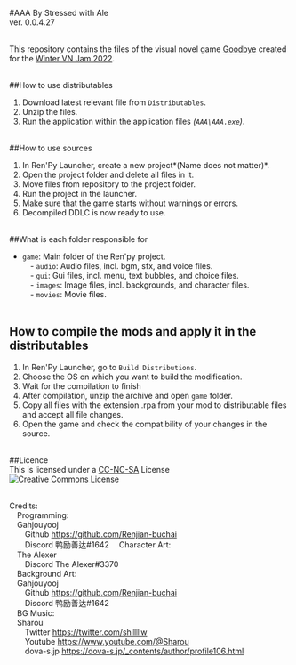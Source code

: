 #AAA
By Stressed with Ale <br>
ver. 0.0.4.27 <br> <br> 

This repository contains the files of the visual novel game [Goodbye](https://stressd.itch.io/gdbye-wntr) created for the [Winter VN Jam 2022](https://itch.io/jam/winter-vn-jam-2022). <br> <br>

##How to use distributables <br> 
1. Download latest relevant file from `Distributables`. <br>
2. Unzip the files. <br>
3. Run the application within the application files *(`AAA\AAA.exe`)*. <br> <br> 

##How to use sources <br> 
1. In Ren'Py Launcher, create a new project*(Name does not matter)*. <br>
2. Open the project folder and delete all files in it. <br> 
3. Move files from repository to the project folder. <br> 
4. Run the project in the launcher. <br> 
5. Make sure that the game starts without warnings or errors. <br> 
6. Decompiled DDLC is now ready to use. <br> <br> 

##What is each folder responsible for <br>
- `game`: Main folder of the Ren'py project. <br> 
&emsp;- `audio`: Audio files, incl. bgm, sfx, and voice files. <br>
&emsp;- `gui`: Gui files, incl. menu, text bubbles, and choice files. <br>
&emsp;- `images`: Image files, incl. backgrounds, and character files. <br>
&emsp;- `movies`: Movie files. <br><br> 

## How to compile the mods and apply it in the distributables <br> 
1. In Ren'Py Launcher, go to `Build Distributions`.<br> 
2. Choose the OS on which you want to build the modification. <br>
3. Wait for the compilation to finish
4. After compilation, unzip the archive and open `game` folder. <br>
5. Copy all files with the extension .rpa from your mod to distributable files and accept all file changes. <br> 
6. Open the game and check the compatibility of your changes in the source. <br> <br> 

##Licence <br> 
This is licensed under a [CC-NC-SA](http://github.com/Renjian-Buchai/AAA/LICENSE) License <br> 
<a rel="license" href="http://creativecommons.org/licenses/by-nc-sa/4.0/"><img alt="Creative Commons License" style="border-width:0" src="https://i.creativecommons.org/l/by-nc-sa/4.0/88x31.png" /></a><br /> <br> 

Credits: <br>
&emsp;Programming: <br> 
&emsp;Gahjouyooj <br> 
&emsp;&emsp;Github https://github.com/Renjian-buchai <br> 
&emsp;&emsp;Discord 鸭励善达#1642 
&emsp;Character Art: <br>
&emsp;The Alexer <br>
&emsp;&emsp;Discord The Alexer#3370 <br>
&emsp;Background Art: <br>
&emsp;Gahjouyooj <br>
&emsp;&emsp;Github https://github.com/Renjian-buchai <br>
&emsp;&emsp;Discord 鸭励善达#1642 <br>
&emsp;BG Music: <br>
&emsp;Sharou <br>
&emsp;&emsp;Twitter https://twitter.com/shlllllw <br>
&emsp;&emsp;Youtube https://www.youtube.com/@Sharou <br>
&emsp;&emsp;dova-s.jp https://dova-s.jp/_contents/author/profile106.html <br>